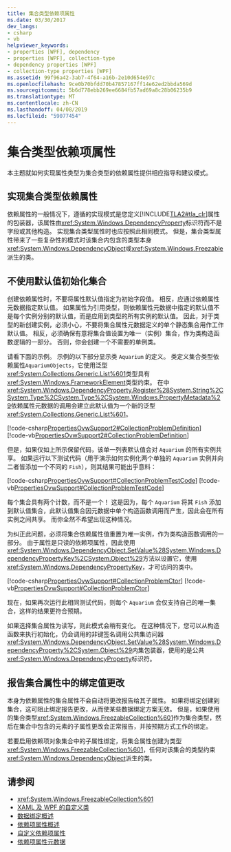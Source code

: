 ```yaml
---
title: 集合类型依赖项属性
ms.date: 03/30/2017
dev_langs:
- csharp
- vb
helpviewer_keywords:
- properties [WPF], dependency
- properties [WPF], collection-type
- dependency properties [WPF]
- collection-type properties [WPF]
ms.assetid: 99f96a42-3ab7-4f64-a16b-2e10d654e97c
ms.openlocfilehash: 9ce0b70bfdd70b47857167ff14e62ed2bbda569d
ms.sourcegitcommit: 5b6d778ebb269ee6684fb57ad69a8c28b06235b9
ms.translationtype: MT
ms.contentlocale: zh-CN
ms.lasthandoff: 04/08/2019
ms.locfileid: "59077454"
---
```

# <a name="collection-type-dependency-properties"></a>集合类型依赖项属性
本主题就如何实现属性类型为集合类型的依赖属性提供相应指导和建议模式。  

<a name="implementing"></a>   
## <a name="implementing-a-collection-type-dependency-property"></a>实现集合类型依赖属性  
 依赖属性的一般情况下，遵循的实现模式是您定义[!INCLUDE[TLA2#tla_clr](../../../../includes/tla2sharptla-clr-md.md)]属性的包装器，该属性由<xref:System.Windows.DependencyProperty>标识符而不是字段或其他构造。 实现集合类型属性时也应按照此相同模式。 但是，集合类型属性带来了一些复杂性的模式时该集合内包含的类型本身<xref:System.Windows.DependencyObject>或<xref:System.Windows.Freezable>派生的类。  
  
<a name="initializing"></a>   
## <a name="initializing-the-collection-beyond-the-default-value"></a>不使用默认值初始化集合  
 创建依赖属性时，不要将属性默认值指定为初始字段值。 相反，应通过依赖属性元数据指定默认值。 如果属性为引用类型，则依赖属性元数据中指定的默认值不是每个实例分别的默认值，而是应用到类型的所有实例的默认值。 因此，对于类型的新创建实例，必须小心，不要将集合属性元数据定义的单个静态集合用作工作默认值。 相反，必须确保有意将集合值设置为唯一（实例）集合，作为类构造函数逻辑的一部分。 否则，你会创建一个不需要的单例类。  
  
 请看下面的示例。 示例的以下部分显示类 `Aquarium` 的定义。 类定义集合类型依赖属性`AquariumObjects`，它使用泛型<xref:System.Collections.Generic.List%601>类型具有<xref:System.Windows.FrameworkElement>类型约束。 在中<xref:System.Windows.DependencyProperty.Register%28System.String%2CSystem.Type%2CSystem.Type%2CSystem.Windows.PropertyMetadata%29>依赖属性元数据的调用会建立此默认值为一个新的泛型<xref:System.Collections.Generic.List%601>。  
  
 [!code-csharp[PropertiesOvwSupport2#CollectionProblemDefinition](~/samples/snippets/csharp/VS_Snippets_Wpf/PropertiesOvwSupport2/CSharp/page.xaml.cs#collectionproblemdefinition)]
 [!code-vb[PropertiesOvwSupport2#CollectionProblemDefinition](~/samples/snippets/visualbasic/VS_Snippets_Wpf/PropertiesOvwSupport2/visualbasic/page.xaml.vb#collectionproblemdefinition)]  
  
 但是，如果仅如上所示保留代码，该单一列表默认值会对 `Aquarium` 的所有实例共享。 如果运行以下测试代码（用于演示如何实例化两个单独的 `Aquarium` 实例并向二者皆添加一个不同的 `Fish`），则其结果可能出乎意料：  
  
 [!code-csharp[PropertiesOvwSupport#CollectionProblemTestCode](~/samples/snippets/csharp/VS_Snippets_Wpf/PropertiesOvwSupport/CSharp/page4.xaml.cs#collectionproblemtestcode)]
 [!code-vb[PropertiesOvwSupport#CollectionProblemTestCode](~/samples/snippets/visualbasic/VS_Snippets_Wpf/PropertiesOvwSupport/visualbasic/page4.xaml.vb#collectionproblemtestcode)]  
  
 每个集合具有两个计数，而不是一个！ 这是因为，每个 `Aquarium` 将其 `Fish` 添加到默认值集合，此默认值集合因元数据中单个构造函数调用而产生，因此会在所有实例之间共享。 而你全然不希望出现这种情况。  
  
 为纠正此问题，必须将集合依赖属性值重置为唯一实例，作为类构造函数调用的一部分。 由于属性是只读的依赖项属性，因此使用<xref:System.Windows.DependencyObject.SetValue%28System.Windows.DependencyPropertyKey%2CSystem.Object%29>方法以设置它，使用<xref:System.Windows.DependencyPropertyKey>，才可访问的类中。  
  
 [!code-csharp[PropertiesOvwSupport#CollectionProblemCtor](~/samples/snippets/csharp/VS_Snippets_Wpf/PropertiesOvwSupport/CSharp/page4.xaml.cs#collectionproblemctor)]
 [!code-vb[PropertiesOvwSupport#CollectionProblemCtor](~/samples/snippets/visualbasic/VS_Snippets_Wpf/PropertiesOvwSupport/visualbasic/page4.xaml.vb#collectionproblemctor)]  
  
 现在，如果再次运行此相同测试代码，则每个 `Aquarium` 会仅支持自己的唯一集合，这样的结果更符合预期。  
  
 如果选择集合属性为读写，则此模式会稍有变化。 在这种情况下，您可以从构造函数来执行初始化，仍会调用的非键签名调用公共集访问器<xref:System.Windows.DependencyObject.SetValue%28System.Windows.DependencyProperty%2CSystem.Object%29>内集包装器，使用的是公共<xref:System.Windows.DependencyProperty>标识符。  
  
## <a name="reporting-binding-value-changes-from-collection-properties"></a>报告集合属性中的绑定值更改  
 本身为依赖属性的集合属性不会自动将更改报告给其子属性。 如果将绑定创建到集合，这可阻止绑定报告更改，从而使某些数据绑定方案无效。 但是，如果使用的集合类型<xref:System.Windows.FreezableCollection%601>作为集合类型，然后在集合中包含的元素的子属性更改会正常报告，并按预期方式工作的绑定。  
  
 若要启用依赖项对象集合中的子属性绑定，将集合属性创建为类型<xref:System.Windows.FreezableCollection%601>，任何对该集合的类型约束<xref:System.Windows.DependencyObject>派生的类。  
  
## <a name="see-also"></a>请参阅

- <xref:System.Windows.FreezableCollection%601>
- [XAML 及 WPF 的自定义类](xaml-and-custom-classes-for-wpf.md)
- [数据绑定概述](../data/data-binding-overview.md)
- [依赖项属性概述](dependency-properties-overview.md)
- [自定义依赖项属性](custom-dependency-properties.md)
- [依赖项属性元数据](dependency-property-metadata.md)
